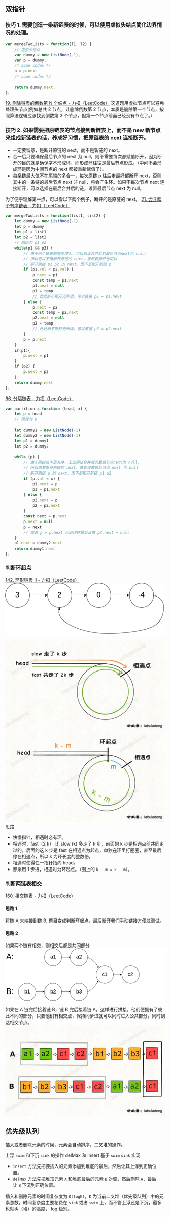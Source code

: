 ## 双指针

### 技巧 1. 需要创造一条新链表的时候，可以使用虚拟头结点简化边界情况的处理。
```js
var mergeTwoLists = function(l1, l2) {
    // 虚拟头结点
    var dummy = new ListNode(-1), 
    var p = dummy;
    /* some codes */
    p = p.next
    /* some codes */
    
    return dummy.next;
};
```
[19. 删除链表的倒数第 N 个结点 - 力扣（LeetCode）](https://leetcode.cn/problems/remove-nth-node-from-end-of-list/) 
这道题用虚拟节点可以避免处理头节点(例如总共 2 节点，让删除倒数第 2 节点，本质是删除第一个节点，按照算法逻辑应该找到倒数第 3 个节点，但第一个节点前面已经没有节点了。)

### 技巧 2. 如果需要把原链表的节点接到新链表上，而不是 new 新节点来组成新链表的话，养成好习惯，把原链表的 next 连接断开。
- 一定要留意，是断开原链的 next，而不是新链的 next。
- 合一后只要确保最后节点的 next 为 null，则不需要每次都赋值断开，因为断开的目的就是确保字不形成环，而形成环往往是最后节点形成。（中间不会形成环是因为中间节点的 next 都被重新赋值了）。
- 每条链最大值不在尾端的多合一，每次原链 p 往后走最好都断开 next，否则其中的一条链的最后节点 next 非 null，将会产生环。如果不每次节点 next 连接断开，可以选择在最后合并后的链，设置最后节点 next 为 null。

为了便于理解第一点，可以看以下两个例子，断开的是原链的 next。
[21. 合并两个有序链表 - 力扣（LeetCode）](https://leetcode.cn/problems/merge-two-sorted-lists/description/)
```js
var mergeTwoLists = function(list1, list2) {
    let dummy = new ListNode(-1)
    let p = dummy
    let p1 = list1
    let p2 = list2
    // 原链为 p1 p2
    while(p1 && p2) {
	    // 由于两个链表是有序增大，可以保证合并后的最后节点next为 null.
	    // 所以可以不用断开原链的 next，当然要断开也可以
	    // 断开原链 p1 p2 的 next，而不是断开新链 p
        if (p1.val < p2.val) {
            p.next = p1
            const temp = p1.next
            p1.next = null
            p1 = temp
            // 此处断不断开无所谓，可以直接 p1 = p1.next
        } else {
            p.next = p2
            const temp = p2.next
            p2.next = null
            p2 = temp
            // 此处断不断开无所谓，可以直接 p2 = p2.next
        }
        p = p.next
    }
    if(p1){
        p.next = p1
    }
    if (p2) {
        p.next = p2
    }
    return dummy.next
};
```
[86. 分隔链表 - 力扣（LeetCode）](https://leetcode.cn/problems/partition-list/description/)
```js
var partition = function (head, x) {
    let p = head
    // 原链为 p
    
    let dummy1 = new ListNode(-1)
    let dummy2 = new ListNode(-1)
    let p1 = dummy1
    let p2 = dummy2
	
    while (p) {
	    // 由于原链表不是有序，无法保证合并后的最后节点next为 null.
	    // 所以需要断开原链的 next，或者设置最后节点 next 为 null
	    // 断开原链 p 的 next，而不是断开新链 p1 p2
        if (p.val < x) {
            p1.next = p
            p1 = p1.next
        } else {
            p2.next = p
            p2 = p2.next
        }
        const next = p.next
        p.next = null
        p = next
        // 或者 p = p.next 但必须在最后设置 p2.next = null
    }
    p1.next = dummy2.next
    return dummy1.next
};
```


### 判断环起点
[142. 环形链表 II - 力扣（LeetCode）](https://leetcode.cn/problems/linked-list-cycle-ii/description/)
![](../assets/20231212-17-14-02.png)

![](../assets/20231212-17-14-20.png)
![](../assets/20231212-17-22-31.png)
思路
- 快慢指针，相遇时必有环。
- 相遇时，fast（2 k） 比 slow (k) 多走了 k 步，前面的 k 步是相遇点前共同走过的，后面的这 k 步是 fast 在相遇点为起点，单独在环里打圈圈，直至最后停在相遇点，所以 k 为环长度的整数倍。
- 相遇时使得任一指针指向 head。
- 都采用 1 步进，相遇时为环起点。（图上的 `k - m = k - m`）。


### 判断两链表相交
[160. 相交链表 - 力扣（LeetCode）](https://leetcode.cn/problems/intersection-of-two-linked-lists/description/)
#### 思路 1
将链 A 末端接到链 B, 题目变成判断环起点，最后断开我们手动链接方便过测试。

#### 思路 2
如果两个链有相交，则相交后都是共同部分
![](../assets/20231212-20-04-48.png)

如果在 A 链完后接着链 B，链 B 完后接着链 A，这样进行拼接，他们便拥有了彼此不同的部分，只要他们有相交点，保持同步进就可以同时进入公共部分，同时到达相交节点。
![](../assets/20231212-20-06-12.png)



## 优先级队列
插入或者删除元素的时候，元素会自动排序，二叉堆的操作。

上浮 `swim` 和下沉 `sink` 的操作
delMax 和 insert 基于 `swim` `sink` 实现
- `insert` 方法先把要插入的元素添加到堆底的最后，然后让其上浮到正确位置。
- `delMax` 方法先把堆顶元素 `A` 和堆底最后的元素 `B` 对调，然后删除 `A`，最后让 `B` 下沉到正确位置。

插入和删除元素的时间复杂度为 `O(logK)`，`K` 为当前二叉堆（优先级队列）中的元素总数。时间复杂度主要花费在 `sink` 或者 `swim` 上，而不管上浮还是下沉，最多也就树（堆）的高度， log 级别。